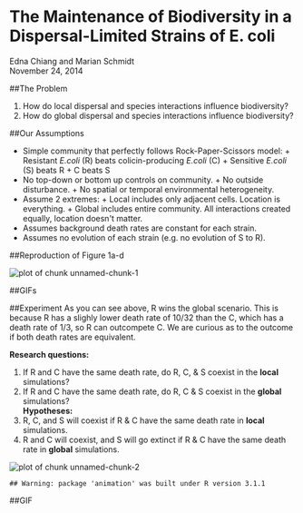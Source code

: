 # The Maintenance of Biodiversity in a Dispersal-Limited Strains of E. coli
Edna Chiang and Marian Schmidt  
November 24, 2014  


##The Problem
1. How do local dispersal and species interactions influence biodiversity? 
2. How do global dispersal and species interactions influence biodiversity?


##Our Assumptions
* Simple community that perfectly follows Rock-Paper-Scissors model:
      + Resistant *E.coli* (R) beats colicin-producing *E.coli* (C)
      + Sensitive *E.coli* (S) beats R 
      + C beats S 
* No top-down or bottom up controls on community.
      + No outside disturbance.
      + No spatial or temporal environmental heterogeneity.
* Assume 2 extremes:
      + Local includes only adjacent cells.  Location is everything.
      + Global includes entire community.  All interactions created equally, location doesn't matter.
* Assumes background death rates are constant for each strain.
* Assumes no evolution of each strain (e.g. no evolution of S to R).


##Reproduction of Figure 1a-d

![plot of chunk unnamed-chunk-1](./assignment05_files/figure-html/unnamed-chunk-1.png) 


##GIFs  




##Experiment
As you can see above, R wins the global scenario.  This is because R has a slighly lower death rate of 10/32 than the C, which has a death rate of 1/3, so R can outcompete C.  We are curious as to the outcome if both death rates are equivalent.

**Research questions:**  
1.  If R and C have the same death rate, do R, C, & S coexist in the **local** simulations?  
2.  If R and C have the same death rate, do R, C & S coexist in the **global** simulations?    
**Hypotheses:**   
1.  R, C, and S will coexist if R & C have the same death rate in **local** simulations.  
2.  R and C will coexist, and S will go extinct if R & C have the same death rate in **global** simulations.   


![plot of chunk unnamed-chunk-2](./assignment05_files/figure-html/unnamed-chunk-2.png) 






```
## Warning: package 'animation' was built under R version 3.1.1
```



##GIF
